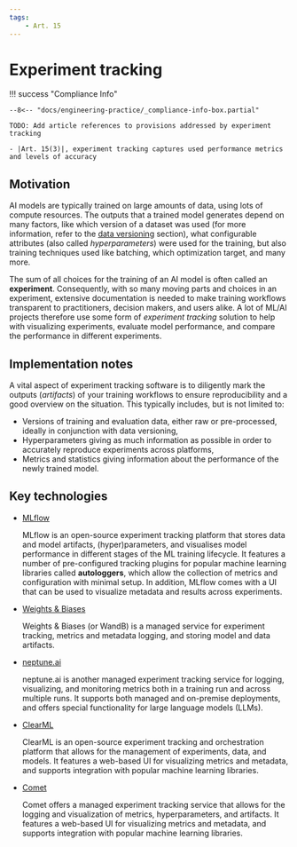 ```yaml
---
tags:
    - Art. 15
---
```


# Experiment tracking

!!! success "Compliance Info"

    --8<-- "docs/engineering-practice/_compliance-info-box.partial"

    TODO: Add article references to provisions addressed by experiment tracking

    - |Art. 15(3)|, experiment tracking captures used performance metrics and levels of accuracy

## Motivation

AI models are typically trained on large amounts of data, using lots of compute resources.
The outputs that a trained model generates depend on many factors, like which version of a dataset was used (for more information, refer to the [data versioning](data-governance/data-versioning.md) section),
what configurable attributes (also called _hyperparameters_) were used for the training, but also training techniques used like batching, which optimization target, and many more.

The sum of all choices for the training of an AI model is often called an **experiment**.
Consequently, with so many moving parts and choices in an experiment, extensive documentation is needed to make training workflows transparent to practitioners, decision makers, and users alike.
A lot of ML/AI projects therefore use some form of _experiment tracking_ solution to help with visualizing experiments, evaluate model performance, and compare the performance in different experiments.

## Implementation notes

A vital aspect of experiment tracking software is to diligently mark the outputs (_artifacts_) of your training workflows to ensure reproducibility and a good overview on the situation.
This typically includes, but is not limited to:

-   Versions of training and evaluation data, either raw or pre-processed, ideally in conjunction with data versioning,
-   Hyperparameters giving as much information as possible in order to accurately reproduce experiments across platforms,
-   Metrics and statistics giving information about the performance of the newly trained model.

## Key technologies

-   [MLflow](https://mlflow.org/)

    MLflow is an open-source experiment tracking platform that stores data and model artifacts, (hyper)parameters, and visualises model performance in different stages of the ML training lifecycle.
    It features a number of pre-configured tracking plugins for popular machine learning libraries called **autologgers**, which allow the collection of metrics and configuration with minimal setup.
    In addition, MLflow comes with a UI that can be used to visualize metadata and results across experiments.

-   [Weights & Biases](https://wandb.ai/)

    Weights & Biases (or WandB) is a managed service for experiment tracking, metrics and metadata logging, and storing model and data artifacts.

-   [neptune.ai](https://neptune.ai)

    neptune.ai is another managed experiment tracking service for logging, visualizing, and monitoring metrics both in a training run and across multiple runs.
    It supports both managed and on-premise deployments, and offers special functionality for large language models (LLMs).

-   [ClearML](https://clear.ml/docs/)

    ClearML is an open-source experiment tracking and orchestration platform that allows for the management of experiments, data, and models.
    It features a web-based UI for visualizing metrics and metadata, and supports integration with popular machine learning libraries.

-   [Comet](https://www.comet.com/)

    Comet offers a managed experiment tracking service that allows for the logging and visualization of metrics, hyperparameters, and artifacts.
    It features a web-based UI for visualizing metrics and metadata, and supports integration with popular machine learning libraries.
